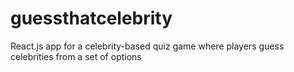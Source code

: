 # guessthatcelebrity
React.js app for a celebrity-based quiz game where players guess celebrities from a set of options
